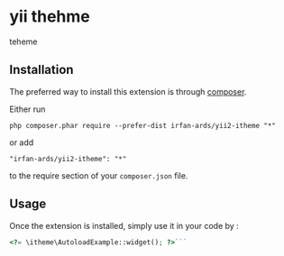 yii thehme
==========
teheme

Installation
------------

The preferred way to install this extension is through [composer](http://getcomposer.org/download/).

Either run

```
php composer.phar require --prefer-dist irfan-ards/yii2-itheme "*"
```

or add

```
"irfan-ards/yii2-itheme": "*"
```

to the require section of your `composer.json` file.


Usage
-----

Once the extension is installed, simply use it in your code by  :

```php
<?= \itheme\AutoloadExample::widget(); ?>```